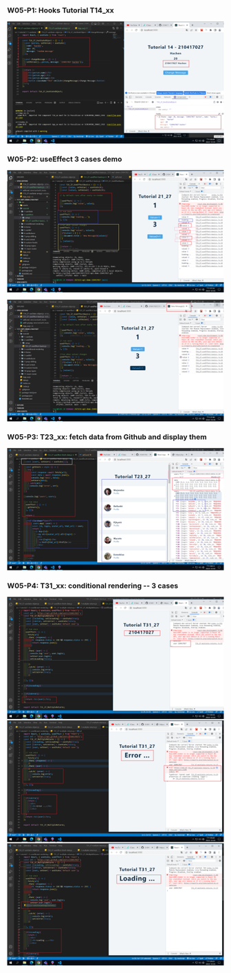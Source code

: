 ### W05-P1: Hooks Tutorial T14_xx

![](w05-p1.png)

### W05-P2: useEffect 3 cases demo

![](w05-p2.png)

![](w05-p2-1.png)

### W05-P3: T23_xx: fetch data from Github and display them

![](w05-p3.png)

### W05-P4: T31_xx: conditional rendering -- 3 cases

![](w05-p4-1.png)
![](w05-p4-2.png)
![](w05-p4-3.png)
